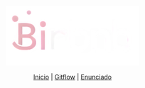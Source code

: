 <p align="center">
<img src="docs/assets/logo.png" alt="Logo" width="300"/>
</p>

<p align="center">
    <a href="docs/README.md">Inicio</a> |
    <a href="docs/Gitflow.md">Gitflow</a> |
    <a href="https://docs.google.com/document/d/1xqfQEpM9ZUq13DJkvIvkFecCLdvQhX7n7LYGE38u-qk/edit?tab=t.0#heading=h.zho8hjgki4ue">Enunciado</a> 
</p>





